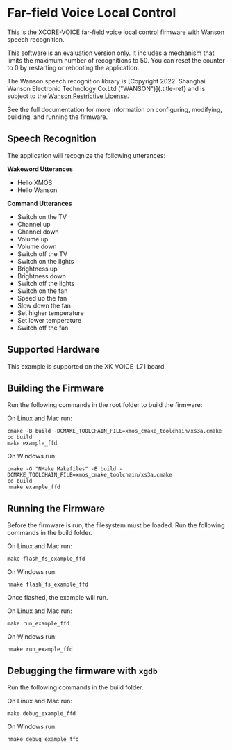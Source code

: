 # Far-field Voice Local Control

This is the XCORE-VOICE far-field voice local control firmware with Wanson speech recognition. 

This software is an evaluation version only. It includes a mechanism that limits the maximum number of recognitions to 50. You can reset the counter to 0 by restarting or rebooting the application.

The Wanson speech recognition library is [Copyright 2022. Shanghai
Wanson Electronic Technology Co.Ltd (&quot;WANSON&quot;)]{.title-ref}
and is subject to the [Wanson Restrictive
License](https://github.com/xmos/sln_voice/tree/develop/examples/ffd/inference/wanson/lib/LICENSE.md).

See the full documentation for more information on configuring, modifying, building, and running the firmware.

## Speech Recognition

The application will recognize the following utterances:

**Wakeword Utterances**
- Hello XMOS
- Hello Wanson

**Command Utterances**
- Switch on the TV
- Channel up
- Channel down
- Volume up
- Volume down
- Switch off the TV
- Switch on the lights
- Brightness up
- Brightness down
- Switch off the lights
- Switch on the fan
- Speed up the fan
- Slow down the fan
- Set higher temperature
- Set lower temperature
- Switch off the fan

## Supported Hardware

This example is supported on the XK_VOICE_L71 board.

## Building the Firmware

Run the following commands in the root folder to build the firmware:

On Linux and Mac run:

    cmake -B build -DCMAKE_TOOLCHAIN_FILE=xmos_cmake_toolchain/xs3a.cmake
    cd build
    make example_ffd

On Windows run:

    cmake -G "NMake Makefiles" -B build -DCMAKE_TOOLCHAIN_FILE=xmos_cmake_toolchain/xs3a.cmake
    cd build
    nmake example_ffd

## Running the Firmware

Before the firmware is run, the filesystem must be loaded. Run the following commands in the build folder.

On Linux and Mac run:

    make flash_fs_example_ffd

On Windows run:

    nmake flash_fs_example_ffd

Once flashed, the example will run.

On Linux and Mac run:

    make run_example_ffd

On Windows run:

    nmake run_example_ffd

## Debugging the firmware with `xgdb`

Run the following commands in the build folder.

On Linux and Mac run:

    make debug_example_ffd

On Windows run:

    nmake debug_example_ffd
